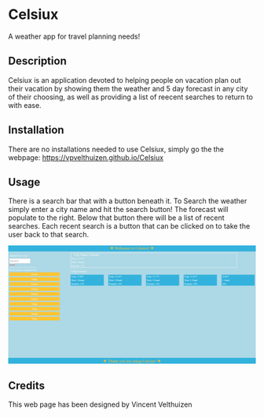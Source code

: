 # Celsiux
A weather app for travel planning needs!

## Description
Celsiux is an application devoted to helping people on vacation plan out their vacation by showing them the weather and 5 day forecast in any city of their choosing, as well as providing a list of reecent searches to return to with ease.

## Installation
There are no installations needed to use Celsiux, simply go the the webpage:
https://vpvelthuizen.github.io/Celsiux

## Usage
There is a search bar that with a button beneath it. To Search the weather simply enter a city name and hit the search button! The forecast will populate to the right.
Below that button there will be a list of recent searches. Each recent search is a button that can be clicked on to take the user back to that search.

![Celsiux Screenshot](./assets/photos/Celsiux-screenshot.png)

## Credits
This web page has been designed by Vincent Velthuizen